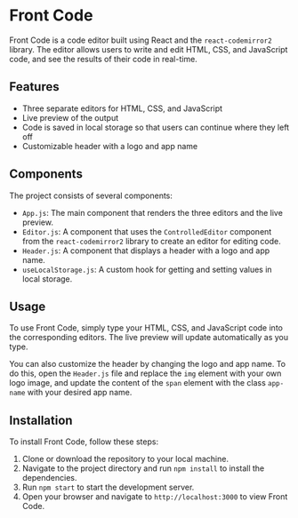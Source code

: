# Front Code

Front Code is a code editor built using React and the `react-codemirror2` library. The editor allows users to write and edit HTML, CSS, and JavaScript code, and see the results of their code in real-time.

## Features

- Three separate editors for HTML, CSS, and JavaScript
- Live preview of the output
- Code is saved in local storage so that users can continue where they left off
- Customizable header with a logo and app name

## Components

The project consists of several components:

- `App.js`: The main component that renders the three editors and the live preview.
- `Editor.js`: A component that uses the `ControlledEditor` component from the `react-codemirror2` library to create an editor for editing code.
- `Header.js`: A component that displays a header with a logo and app name.
- `useLocalStorage.js`: A custom hook for getting and setting values in local storage.

## Usage

To use Front Code, simply type your HTML, CSS, and JavaScript code into the corresponding editors. The live preview will update automatically as you type.

You can also customize the header by changing the logo and app name. To do this, open the `Header.js` file and replace the `img` element with your own logo image, and update the content of the `span` element with the class `app-name` with your desired app name.

## Installation

To install Front Code, follow these steps:

1. Clone or download the repository to your local machine.
2. Navigate to the project directory and run `npm install` to install the dependencies.
3. Run `npm start` to start the development server.
4. Open your browser and navigate to `http://localhost:3000` to view Front Code.
